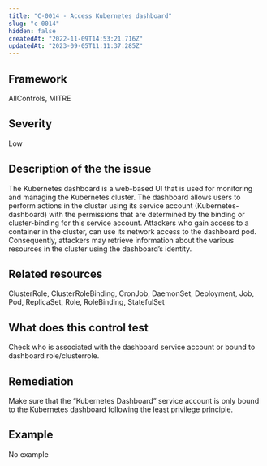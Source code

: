 ```yaml
---
title: "C-0014 - Access Kubernetes dashboard"
slug: "c-0014"
hidden: false
createdAt: "2022-11-09T14:53:21.716Z"
updatedAt: "2023-09-05T11:11:37.285Z"
---
```

## Framework
AllControls, MITRE
## Severity
Low
## Description of the the issue
The Kubernetes dashboard is a web-based UI that is used for monitoring and managing the Kubernetes cluster. The dashboard allows users to perform actions in the cluster using its service account (Kubernetes-dashboard) with the permissions that are determined by the binding or cluster-binding for this service account. Attackers who gain access to a container in the cluster, can use its network access to the dashboard pod. Consequently, attackers may retrieve information about the various resources in the cluster using the dashboard’s identity.
## Related resources
ClusterRole, ClusterRoleBinding, CronJob, DaemonSet, Deployment, Job, Pod, ReplicaSet, Role, RoleBinding, StatefulSet
## What does this control test
Check who is associated with the dashboard service account or bound to dashboard role/clusterrole.
## Remediation
Make sure that the “Kubernetes Dashboard” service account is only bound to the Kubernetes dashboard following the least privilege principle.
## Example
No example